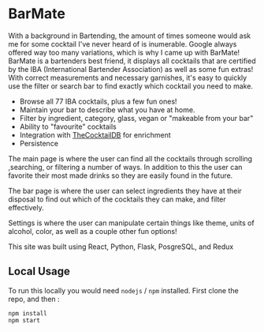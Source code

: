 # BarMate

With a background in Bartending, the amount of times someone would ask me for some cocktail I've never heard of is inumerable. Google always offered way too many variations, which is why I came up with BarMate!
BarMate is a bartenders best friend, it displays all cocktails that are certified by the IBA (International Bartender Association) as well as some fun extras! With correct measurements and necessary garnishes, it's easy to quickly use the filter or search bar to find exactly which cocktail you need to make.

- Browse all 77 IBA cocktails, plus a few fun ones!
- Maintain your bar to describe what you have at home.
- Filter by ingredient, category, glass, vegan or "makeable from your bar"
- Ability to "favourite" cocktails
- Integration with [TheCocktailDB](https://www.thecocktaildb.com/) for enrichment
- Persistence 

The main page is where the user can find all the cocktails through scrolling ,searching, or filtering a number of ways. In addition to this the user can favorite their most made drinks so they are easily found in the future.

The bar page is where the user can select ingredients they have at their disposal to find out which of the cocktails they can make, and filter effectively.

Settings is where the user can manipulate certain things like theme, units of alcohol, color, as well as a couple other fun options!

This site was built using React, Python, Flask, PosgreSQL, and Redux
## Local Usage

To run this locally you would need `nodejs` / `npm` installed. First clone the repo, and then :

```
npm install
npm start
```


